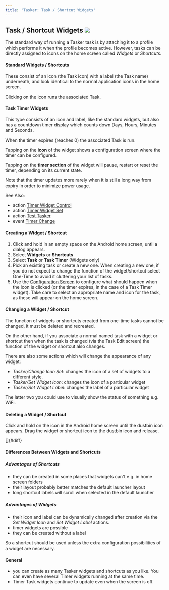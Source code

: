 ```yaml
---
title: 'Tasker: Task / Shortcut Widgets'
---
```


Task / Shortcut Widgets ![](icon_tasker.png)
--------------------------------------------

The standard way of running a Tasker task is by attaching it to a
profile which performs it when the profile becomes active. However,
tasks can be directly assigned to icons on the home screen called
*Widgets* or *Shortcuts*.

#### Standard Widgets / Shortcuts

These consist of an icon (the Task icon) with a label (the Task name)
underneath, and look identical to the normal application icons in the
home screen.

Clicking on the icon runs the associated Task.

#### Task Timer Widgets

This type consists of an icon and label, like the standard widgets, but
also has a countdown timer display which counts down Days, Hours,
Minutes and Seconds.

When the timer expires (reaches 0) the associated Task is run.

Tapping on the **icon** of the widget shows a configuration screen where
the timer can be configured.

Tapping on the **timer section** of the widget will pause, restart or
reset the timer, depending on its current state.

Note that the timer updates more rarely when it is still a long way from
expiry in order to minimize power usage.

See Also:

-   action [Timer Widget Control](help/ah_timer_widget_control.html)
-   action [Timer Widget Set](help/ah_timer_widget_set.html)
-   action [Test Tasker](help/ah_test_tasker.html)
-   event [Timer Change](help/eh_timer_change.html)

#### Creating a Widget / Shortcut

1.  Click and hold in an empty space on the Android home screen, until a
    dialog appears.
2.  Select **Widgets** or **Shortcuts**
3.  Select **Task** or **Task Timer** (Widgets only)
4.  Pick an existing task or create a new one. When creating a new one,
    if you do not expect to change the function of the widget/shortcut
    select One-Time to avoid it cluttering your list of tasks.
5.  Use the [Configuration Screen](activity_widget_configure.html) to
    configure what should happen when the icon is clicked (or the timer
    expires, in the case of a Task Timer widget). Take care to select an
    appropriate name and icon for the task, as these will appear on the
    home screen.

#### Changing a Widget / Shortcut

The function of widgets or shortcuts created from one-time tasks cannot
be changed, it must be deleted and recreated.

On the other hand, if you associate a normal named task with a widget or
shortcut then when the task is changed (via the Task Edit screen) the
function of the widget or shortcut also changes.

There are also some actions which will change the appearance of any
widget:

-   *Tasker/Change Icon Set*: changes the icon of a set of widgets to a
    different style.
-   *Tasker/Set Widget Icon*: changes the icon of a particular widget
-   *Tasker/Set Widget Label*: changes the label of a particular widget

The latter two you could use to visually show the status of something
e.g. WiFi.

#### Deleting a Widget / Shortcut

Click and hold on the icon in the Android home screen until the dustbin
icon appears. Drag the widget or shortcut icon to the dustbin icon and
release.

[]{#diff}

#### Differences Between Widgets and Shortcuts

##### Advantages of Shortcuts

-   they can be created in some places that widgets can\'t e.g. in home
    screen folders
-   their layout probably better matches the default launcher layout
-   long shortcut labels will scroll when selected in the default
    launcher

##### Advantages of Widgets

-   their icon and label can be dynamically changed after creation via
    the *Set Widget Icon* and *Set Widget Label* actions.
-   timer widgets are possible
-   they can be created without a label

So a shortcut should be used unless the extra configuration
possibilities of a widget are necessary.

#### General

-   you can create as many Tasker widgets and shortcuts as you like. You
    can even have several Timer widgets running at the same time.
-   Timer Task widgets continue to update even when the screen is off.

